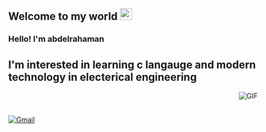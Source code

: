 
    
## Welcome to my world <img src="https://github.com/TheDudeThatCode/TheDudeThatCode/blob/master/Assets/Earth.gif" width="24px">

### Hello! I'm  abdelrahaman
##  I'm interested in learning c langauge and modern technology in electerical engineering

<img align="right" alt="GIF" src="https://raw.githubusercontent.com/JoeyBling/JoeyBling/master/pic/pusheencode.gif" />

<br />
<br />

[![Gmail](https://img.shields.io/badge/-Gmail-c14438?style=flat&logo=Gmail&logoColor=white)](workworkey@gmail.com)

<br />
<br />

  
  
  
  

